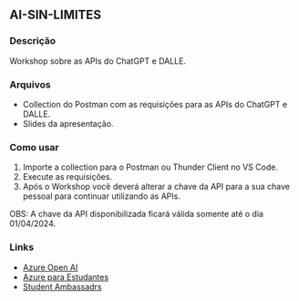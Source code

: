 ## AI-SIN-LIMITES

### Descrição

Workshop sobre as APIs do ChatGPT e DALLE.

### Arquivos

- Collection do Postman com as requisições para as APIs do ChatGPT e DALLE.
- Slides da apresentação.

### Como usar

1. Importe a collection para o Postman ou Thunder Client no VS Code.
2. Execute as requisições.
3. Após o Workshop você deverá alterar a chave da API para a sua chave pessoal para continuar utilizando as APIs.

OBS: A chave da API disponibilizada ficará válida somente até o dia 01/04/2024.

### Links

- [Azure Open AI](https://azure.microsoft.com/pt-br/services/cognitive-services/openai/)
- [Azure para Estudantes](https://azure.microsoft.com/pt-br/free/students/)
- [Student Ambassadrs](https://studentambassadors.microsoft.com/)